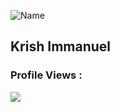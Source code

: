![Name](https://github.com/sharannyobasu/sharannyobasu/blob/master/Hello(1).gif)
## Krish Immanuel 


 ### Profile Views :<br>
![](https://komarev.com/ghpvc/?username=immanuel-krish11&color=79b8ff)
  

<!--
**immanuel-krish11/immanuel-krish11** is a ✨ _special_ ✨ repository because its `README.md` (this file) appears on your GitHub profile.

Here are some ideas to get you started:

- 🔭 I’m currently working on ...
- 🌱 I’m currently learning ...
- 👯 I’m looking to collaborate on ...
- 🤔 I’m looking for help with ...
- 💬 Ask me about ...
- 📫 How to reach me: ...
- 😄 Pronouns: ...
- ⚡ Fun fact: ...
-->
